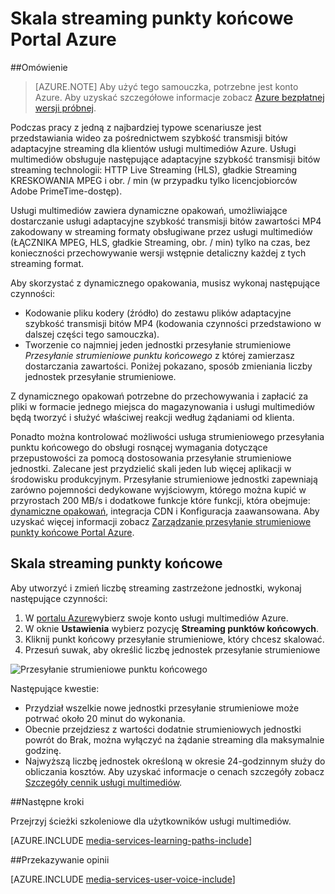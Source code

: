 <properties
    pageTitle=" Skala streaming punkty końcowe Portal Azure | Microsoft Azure"
    description="Ten samouczek przeprowadzi Cię przez kroki skalowania przesyłanie strumieniowe punkty końcowe Portal Azure."
    services="media-services"
    documentationCenter=""
    authors="Juliako"
    manager="erikre"
    editor=""/>

<tags
    ms.service="media-services"
    ms.workload="media"
    ms.tgt_pltfrm="na"
    ms.devlang="na"
    ms.topic="article"
    ms.date="10/24/2016"
    ms.author="juliako"/>


# <a name="scale-streaming-endpoints-with-the-azure-portal"></a>Skala streaming punkty końcowe Portal Azure

##<a name="overview"></a>Omówienie

> [AZURE.NOTE] Aby użyć tego samouczka, potrzebne jest konto Azure. Aby uzyskać szczegółowe informacje zobacz [Azure bezpłatnej wersji próbnej](https://azure.microsoft.com/pricing/free-trial/). 

Podczas pracy z jedną z najbardziej typowe scenariusze jest przedstawiania wideo za pośrednictwem szybkość transmisji bitów adaptacyjne streaming dla klientów usługi multimediów Azure. Usługi multimediów obsługuje następujące adaptacyjne szybkość transmisji bitów streaming technologii: HTTP Live Streaming (HLS), gładkie Streaming KRESKOWANIA MPEG i obr. / min (w przypadku tylko licencjobiorców Adobe PrimeTime-dostęp).

Usługi multimediów zawiera dynamiczne opakowań, umożliwiające dostarczanie usługi adaptacyjne szybkość transmisji bitów zawartości MP4 zakodowany w streaming formaty obsługiwane przez usługi multimediów (ŁĄCZNIKA MPEG, HLS, gładkie Streaming, obr. / min) tylko na czas, bez konieczności przechowywanie wersji wstępnie detaliczny każdej z tych streaming format.

Aby skorzystać z dynamicznego opakowania, musisz wykonaj następujące czynności:

- Kodowanie pliku kodery (źródło) do zestawu plików adaptacyjne szybkość transmisji bitów MP4 (kodowania czynności przedstawiono w dalszej części tego samouczka).  
- Tworzenie co najmniej jeden jednostki przesyłanie strumieniowe *Przesyłanie strumieniowe punktu końcowego* z której zamierzasz dostarczania zawartości. Poniżej pokazano, sposób zmieniania liczby jednostek przesyłanie strumieniowe.

Z dynamicznego opakowań potrzebne do przechowywania i zapłacić za pliki w formacie jednego miejsca do magazynowania i usługi multimediów będą tworzyć i służyć właściwej reakcji według żądaniami od klienta.

Ponadto można kontrolować możliwości usługa strumieniowego przesyłania punktu końcowego do obsługi rosnącej wymagania dotyczące przepustowości za pomocą dostosowania przesyłanie strumieniowe jednostki. Zalecane jest przydzielić skali jeden lub więcej aplikacji w środowisku produkcyjnym. Przesyłanie strumieniowe jednostki zapewniają zarówno pojemności dedykowane wyjściowym, którego można kupić w przyrostach 200 MB/s i dodatkowe funkcje które funkcji, która obejmuje: [dynamiczne opakowań](media-services-dynamic-packaging-overview.md), integracja CDN i Konfiguracja zaawansowana. Aby uzyskać więcej informacji zobacz [Zarządzanie przesyłanie strumieniowe punkty końcowe Portal Azure](media-services-portal-manage-streaming-endpoints.md).

## <a name="scale-streaming-endpoints"></a>Skala streaming punkty końcowe

Aby utworzyć i zmień liczbę streaming zastrzeżone jednostki, wykonaj następujące czynności:

1. W [portalu Azure](https://portal.azure.com/)wybierz swoje konto usługi multimediów Azure.
2. W oknie **Ustawienia** wybierz pozycję **Streaming punktów końcowych**.
3. Kliknij punkt końcowy przesyłanie strumieniowe, który chcesz skalować. 
4. Przesuń suwak, aby określić liczbę jednostek przesyłanie strumieniowe
 
![Przesyłanie strumieniowe punktu końcowego](./media/media-services-portal-manage-streaming-endpoints/media-services-manage-streaming-endpoints3.png)

Następujące kwestie:

- Przydział wszelkie nowe jednostki przesyłanie strumieniowe może potrwać około 20 minut do wykonania. 
- Obecnie przejdziesz z wartości dodatnie strumieniowych jednostki powrót do Brak, można wyłączyć na żądanie streaming dla maksymalnie godzinę.
- Najwyższą liczbę jednostek określoną w okresie 24-godzinnym służy do obliczania kosztów. Aby uzyskać informacje o cenach szczegóły zobacz [Szczegóły cennik usługi multimediów](http://go.microsoft.com/fwlink/?LinkId=275107).

##<a name="next-steps"></a>Następne kroki

Przejrzyj ścieżki szkoleniowe dla użytkowników usługi multimediów.

[AZURE.INCLUDE [media-services-learning-paths-include](../../includes/media-services-learning-paths-include.md)]

##<a name="provide-feedback"></a>Przekazywanie opinii

[AZURE.INCLUDE [media-services-user-voice-include](../../includes/media-services-user-voice-include.md)]


